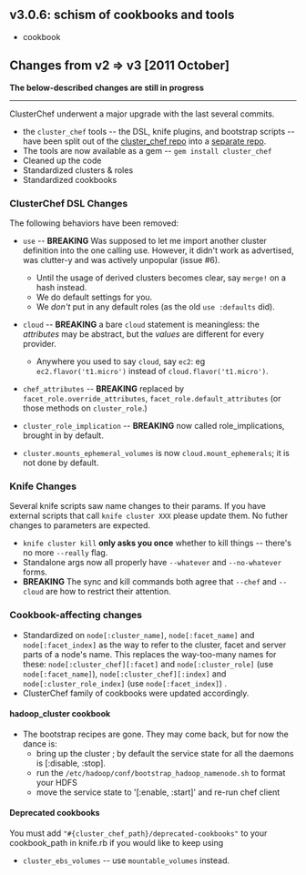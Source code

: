 ## v3.0.6: schism of cookbooks and tools

* cookbook


## Changes from v2 => v3 [2011 October]

**The below-described changes are still in progress**

_________

ClusterChef underwent a major upgrade with the last several commits.

* the `cluster_chef` tools -- the DSL, knife plugins, and bootstrap scripts -- have been split out of the  [cluster_chef repo](http://github.com/infochimps/cluster_chef) into a [separate repo](http://github.com/infochimps/cluster_chef-tools).
* The tools are now available as a gem -- `gem install cluster_chef`
* Cleaned up the code
* Standardized clusters & roles
* Standardized cookbooks

### ClusterChef DSL Changes

The following behaviors have been removed:

* `use` -- **BREAKING** Was supposed to let me import another cluster definition into the one calling use. However, it didn't work as advertised, was clutter-y and was actively unpopular (issue #6). 
  - Until the usage of derived clusters becomes clear, say `merge!` on a hash instead.
  - We do default settings for you.
  - We *don't* put in any default roles (as the old `use :defaults` did).

* `cloud` -- **BREAKING** a bare `cloud` statement is meaningless: the *attributes* may be abstract, but the *values* are different for every provider. 
  - Anywhere you used to say `cloud`, say `ec2`: eg `ec2.flavor('t1.micro')` instead of `cloud.flavor('t1.micro')`.

* `chef_attributes` -- **BREAKING** replaced by `facet_role.override_attributes`, `facet_role.default_attributes` (or those methods on `cluster_role`.)

* `cluster_role_implication` -- **BREAKING** now called role_implications, brought in by default.

* `cluster.mounts_ephemeral_volumes` is now `cloud.mount_ephemerals`; it is not done by default.

### Knife Changes

Several knife scripts saw name changes to their params. If you have external scripts that call `knife cluster XXX` please update them. No futher changes to parameters are expected.

* `knife cluster kill` **only asks you once** whether to kill things -- there's no more `--really` flag.
* Standalone args now all properly have `--whatever` and `--no-whatever` forms.
* **BREAKING** The sync and kill commands both agree that `--chef` and `--cloud` are how to restrict their attention.


### Cookbook-affecting changes

* Standardized on `node[:cluster_name]`, `node[:facet_name]` and `node[:facet_index]` as the way to refer to the cluster, facet and server parts of a node's name. This replaces the way-too-many names for these: `node[:cluster_chef][:facet]` and `node[:cluster_role]` (use `node[:facet_name]`), `node[:cluster_chef][:index]` and `node[:cluster_role_index]` (use `node[:facet_index]`) .
* ClusterChef family of cookbooks were updated accordingly.

#### hadoop_cluster cookbook

* The bootstrap recipes are gone. They may come back, but for now the dance is:
  - bring up the cluster ; by default the service state for all the daemons is [:disable, :stop].
  - run the `/etc/hadoop/conf/bootstrap_hadoop_namenode.sh` to format your HDFS
  - move the service state to '[:enable, :start]' and re-run chef client
  

#### Deprecated cookbooks

You must add `"#{cluster_chef_path}/deprecated-cookbooks"` to your cookbook_path in knife.rb if you would like to keep using

* `cluster_ebs_volumes` -- use `mountable_volumes` instead.

